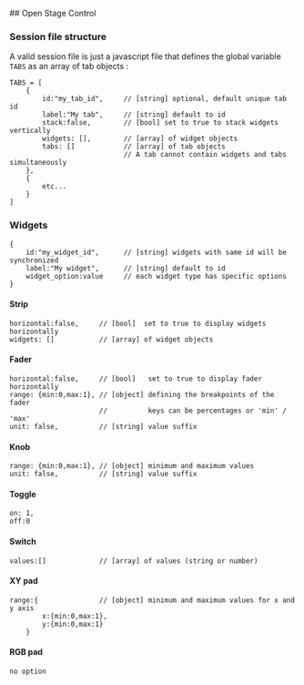 ## Open Stage Control

### Session file structure

A valid session file is just a javascript file that defines the global variable `TABS` as an array of tab objects :

```
TABS = [
    {
        id:"my_tab_id",     // [string] optional, default unique tab id
        label:"My tab",     // [string] default to id
        stack:false,        // [bool] set to true to stack widgets vertically
        widgets: [],        // [array] of widget objects
        tabs: []            // [array] of tab objects
                            // A tab cannot contain widgets and tabs simultaneously
    },
    {
        etc...
    }
]
```

### Widgets
```
{
    id:"my_widget_id",      // [string] widgets with same id will be synchronized
    label:"My widget",      // [string] default to id
    widget_option:value     // each widget type has specific options
}
```

#### Strip
```  
horizontal:false,     // [bool]  set to true to display widgets horizontally
widgets: []           // [array] of widget objects
```

#### Fader
```  
horizontal:false,     // [bool]   set to true to display fader horizontally
range: {min:0,max:1}, // [object] defining the breakpoints of the fader
                      //          keys can be percentages or 'min' / 'max'
unit: false,          // [string] value suffix
```
#### Knob
```  
range: {min:0,max:1}, // [object] minimum and maximum values
unit: false,          // [string] value suffix
```
#### Toggle
```  
on: 1,
off:0
```
#### Switch
```  
values:[]             // [array] of values (string or number)
```
#### XY pad
```  
range:{               // [object] minimum and maximum values for x and y axis
        x:{min:0,max:1},
        y:{min:0,max:1}
    }
```
#### RGB pad
```
no option
```
